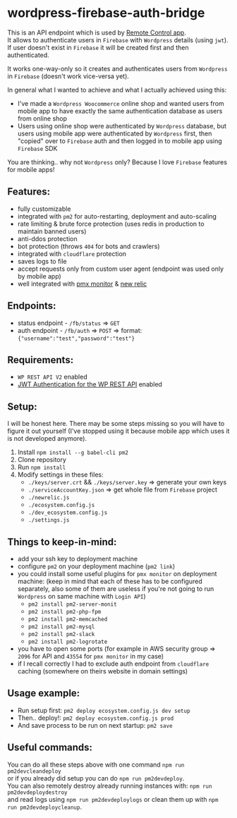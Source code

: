 # wordpress-firebase-auth-bridge
This is an API endpoint which is used by [Remote Control app](url).<br>
It allows to authenticate users in `Firebase` with `Wordpress` details (using `jwt`).<br>
If user doesn't exist in `Firebase` it will be created first and then authenticated.

It works one-way-only so it creates and authenticates users from `Wordpress` in `Firebase` (doesn't work vice-versa yet).

In general what I wanted to achieve and what I actually achieved using this:
- I've made a `Wordpress Woocommerce` online shop and wanted users from mobile app to have exactly the same authentication database as users from online shop
- Users using online shop were authenticated by `Wordpress` database, but users using mobile app were authenticated by `Wordpress` first, then "copied" over to `Firebase` auth and then logged in to mobile app using `Firebase` SDK

You are thinking.. why not `Wordpress` only? Because I love `Firebase` features for mobile apps!

## Features:
- fully customizable
- integrated with `pm2` for auto-restarting, deployment and auto-scaling
- rate limiting & brute force protection (uses redis in production to maintain banned users)
- anti-ddos protection
- bot protection (throws `404` for bots and crawlers)
- integrated with `cloudflare` protection
- saves logs to file
- accept requests only from custom user agent (endpoint was used only by mobile app)
- well integrated with [pmx monitor](http://docs.keymetrics.io/) & [new relic](https://github.com/newrelic/node-newrelic)

## Endpoints:
- status endpoint - `/fb/status` => `GET`
- auth endpoint - `/fb/auth` => `POST` => format: `{"username":"test","password":"test"}`

## Requirements:
- `WP REST API V2` enabled
- [JWT Authentication for the WP REST API](https://github.com/Tmeister/wp-api-jwt-auth) enabled

## Setup:
I will be honest here. There may be some steps missing so you will have to figure it out yourself (I've stopped using it because mobile app which uses it is not developed anymore).
1. Install `npm install --g babel-cli pm2`
2. Clone repository
3. Run `npm install`
4. Modify settings in these files:
    - `./keys/server.crt` && `./keys/server.key` => generate your own keys
    - `./serviceAccountKey.json` => get whole file from `Firebase` project
    - `./newrelic.js`
    - `./ecosystem.config.js`
    - `./dev_ecosystem.config.js`
    - `./settings.js`

## Things to keep-in-mind:
- add your ssh key to deployment machine
- configure `pm2` on your deployment machine (`pm2 link`)
- you could install some useful plugins for `pmx monitor` on deployment machine:
    (keep in mind that each of these has to be configured separately, also some of them are useless if you're not going to run `Wordpress` on same machine with `Login API`)
    - `pm2 install pm2-server-monit`
    - `pm2 install pm2-php-fpm`
    - `pm2 install pm2-memcached`
    - `pm2 install pm2-mysql`
    - `pm2 install pm2-slack`
    - `pm2 install pm2-logrotate`
- you have to open some ports (for example in AWS security group => `2096` for API and `43554` for `pmx monitor` in my case)
- if I recall correctly I had to exclude auth endpoint from `cloudflare` caching (somewhere on theirs website in domain settings)


## Usage example:
- Run setup first: `pm2 deploy ecosystem.config.js dev setup`
- Then.. deploy!: `pm2 deploy ecosystem.config.js prod`
- And save process to be run on next startup: `pm2 save`

## Useful commands:
You can do all these steps above with one command `npm run pm2devcleandeploy`<br>
or if you already did setup you can do `npm run pm2devdeploy`.<br>
You can also remotely destroy already running instances with: `npm run pm2devdeploydestroy`<br>
and read logs using `npm run pm2devdeploylogs` or clean them up with `npm run pm2devdeploycleanup`.